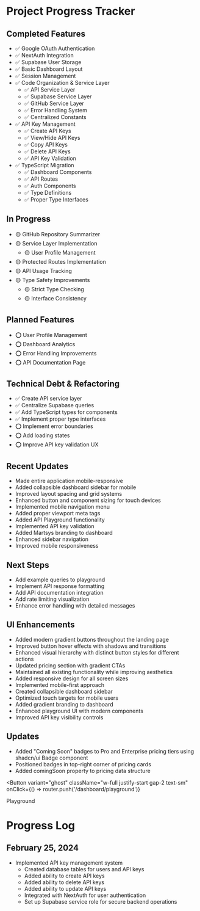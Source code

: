 # Project Progress Tracker

## Completed Features
- ✅ Google OAuth Authentication
- ✅ NextAuth Integration
- ✅ Supabase User Storage
- ✅ Basic Dashboard Layout
- ✅ Session Management
- ✅ Code Organization & Service Layer
  - ✅ API Service Layer
  - ✅ Supabase Service Layer
  - ✅ GitHub Service Layer
  - ✅ Error Handling System
  - ✅ Centralized Constants
- ✅ API Key Management
  - ✅ Create API Keys
  - ✅ View/Hide API Keys
  - ✅ Copy API Keys
  - ✅ Delete API Keys
  - ✅ API Key Validation
- ✅ TypeScript Migration
  - ✅ Dashboard Components
  - ✅ API Routes
  - ✅ Auth Components
  - ✅ Type Definitions
  - ✅ Proper Type Interfaces

## In Progress
- 🟡 GitHub Repository Summarizer
- 🟡 Service Layer Implementation
  - 🟡 User Profile Management
- 🟡 Protected Routes Implementation
- 🟡 API Usage Tracking
- 🟡 Type Safety Improvements
  - 🟡 Strict Type Checking
  - 🟡 Interface Consistency

## Planned Features
- ⭕ User Profile Management
- ⭕ Dashboard Analytics
- ⭕ Error Handling Improvements
- ⭕ API Documentation Page

## Technical Debt & Refactoring
- ✅ Create API service layer
- ✅ Centralize Supabase queries
- ✅ Add TypeScript types for components
- ✅ Implement proper type interfaces
- ⭕ Implement error boundaries
- ⭕ Add loading states
- ⭕ Improve API key validation UX

## Recent Updates
- Made entire application mobile-responsive
- Added collapsible dashboard sidebar for mobile
- Improved layout spacing and grid systems
- Enhanced button and component sizing for touch devices
- Implemented mobile navigation menu
- Added proper viewport meta tags
- Added API Playground functionality
- Implemented API key validation
- Added Martsys branding to dashboard
- Enhanced sidebar navigation
- Improved mobile responsiveness

## Next Steps
- Add example queries to playground
- Implement API response formatting
- Add API documentation integration
- Add rate limiting visualization
- Enhance error handling with detailed messages

## UI Enhancements
- Added modern gradient buttons throughout the landing page
- Improved button hover effects with shadows and transitions
- Enhanced visual hierarchy with distinct button styles for different actions
- Updated pricing section with gradient CTAs
- Maintained all existing functionality while improving aesthetics
- Added responsive design for all screen sizes
- Implemented mobile-first approach
- Created collapsible dashboard sidebar
- Optimized touch targets for mobile users
- Added gradient branding to dashboard
- Enhanced playground UI with modern components
- Improved API key visibility controls

## Updates
- Added "Coming Soon" badges to Pro and Enterprise pricing tiers using shadcn/ui Badge component
- Positioned badges in top-right corner of pricing cards
- Added comingSoon property to pricing data structure

<Button 
  variant="ghost" 
  className="w-full justify-start gap-2 text-sm"
  onClick={() => router.push('/dashboard/playground')}
>
  <FiCode className="h-4 w-4" /> Playground
</Button>

# Progress Log

## February 25, 2024
- Implemented API key management system
  - Created database tables for users and API keys
  - Added ability to create API keys
  - Added ability to delete API keys
  - Added ability to update API keys
  - Integrated with NextAuth for user authentication
  - Set up Supabase service role for secure backend operations 